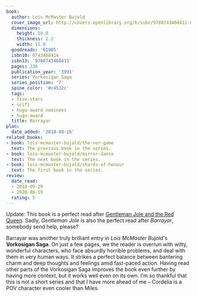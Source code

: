 ```yaml
---
book:
  author: Lois McMaster Bujold
  cover_image_url: http://covers.openlibrary.org/b/isbn/9780743468411-L.jpg
  dimensions:
    height: 18.0
    thickness: 2.2
    width: 11.0
  goodreads: '61905'
  isbn10: 0743468414
  isbn13: '9780743468411'
  pages: 336
  publication_year: '1991'
  series: Vorkosigan Saga
  series_position: '7'
  spine_color: '#c4532c'
  tags:
  - five-stars
  - scifi
  - hugo-award-nominees
  - hugo-award
  title: Barrayar
plan:
  date_added: '2018-08-16'
related_books:
- book: lois-mcmaster-bujold/the-vor-game
  text: The previous book in the series.
- book: lois-mcmaster-bujold/mirror-dance
  text: The next book in the series.
- book: lois-mcmaster-bujold/shards-of-honour
  text: The first book in the series.
review:
  date_read:
  - 2018-09-29
  - 2020-08-19
  rating: 5
---
```


Update: This book is a perfect read after [Gentleman Jole and the Red
Queen](https://books.rixx.de/lois-mcmaster-bujold/gentleman-jole-and-the-red-queen). Sadly, *Gentleman Jole* is also the
perfect read after *Barrayar*, somebody send help, please?

Barrayar was another truly brilliant entry in *Lois McMaster Bujold*'s **Vorkosigan Saga**. On just a few pages, we the
reader is overrun with witty, wonderful characters, who face absurdly horrible problems, and deal with them in very
human ways. It strikes a perfect balance between bantering charm and deep thoughts and feelings amid fast-paced action.
Having read other parts of the Vorkosigan Saga improves the book even further by having more context, but it works well
even on its own. I'm so thankful that this is not a short series and that I have more ahead of me – Cordelia is a POV
character even cooler than Miles.

